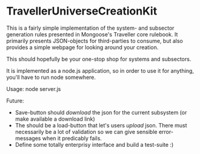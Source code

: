 TravellerUniverseCreationKit
============================

This is a fairly simple implementation of the system- and subsector generation rules presented in Mongoose's Traveller core rulebook. It primarily presents JSON-objects for third-parties to consume, but also provides a simple webpage for looking around your creation. 

This should hopefully be your one-stop shop for systems and subsectors.

It is implemented as a node.js application, so in order to use it for anything, you'll have to run node somewhere.

Usage: node server.js

Future:
 - Save-button should _download_ the json for the current subsystem (or make available a download link)
 - The should be a load-button that let's users _upload_ json. There must necessarily be a lot of validation so we can give sensible error-messages when it predicably fails.
 - Define some totally enterprisy interface and build a test-suite :)
